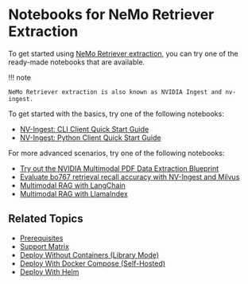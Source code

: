 # Notebooks for NeMo Retriever Extraction

To get started using [NeMo Retriever extraction](overview.md), you can try one of the ready-made notebooks that are available.

!!! note

    NeMo Retriever extraction is also known as NVIDIA Ingest and nv-ingest.


To get started with the basics, try one of the following notebooks:

- [NV-Ingest: CLI Client Quick Start Guide](https://github.com/NVIDIA/nv-ingest/blob/main/client/client_examples/examples/cli_client_usage.ipynb)
- [NV-Ingest: Python Client Quick Start Guide](https://github.com/NVIDIA/nv-ingest/blob/main/client/client_examples/examples/python_client_usage.ipynb)

For more advanced scenarios, try one of the following notebooks:

- [Try out the NVIDIA Multimodal PDF Data Extraction Blueprint](https://github.com/NVIDIA/nv-ingest/blob/main/deploy/pdf-blueprint.ipynb)
- [Evaluate bo767 retrieval recall accuracy with NV-Ingest and Milvus](https://github.com/NVIDIA/nv-ingest/blob/main/evaluation/bo767_recall.ipynb)
- [Multimodal RAG with LangChain](https://github.com/NVIDIA/nv-ingest/blob/main/examples/langchain_multimodal_rag.ipynb)
- [Multimodal RAG with LlamaIndex](https://github.com/NVIDIA/nv-ingest/blob/main/examples/llama_index_multimodal_rag.ipynb)



## Related Topics

- [Prerequisites](prerequisites.md)
- [Support Matrix](support-matrix.md)
- [Deploy Without Containers (Library Mode)](quickstart-library-mode.md)
- [Deploy With Docker Compose (Self-Hosted)](quickstart-guide.md)
- [Deploy With Helm](helm.md)
